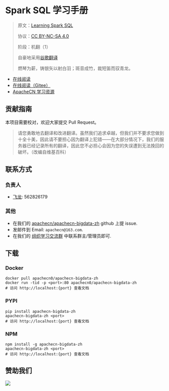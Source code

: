 # Spark SQL 学习手册

> 原文：[Learning Spark SQL](https://libgen.rs/book/index.php?md5=38E33AE602B4FA8FF02AE9F0398CDE84)
> 
> 协议：[CC BY-NC-SA 4.0](http://creativecommons.org/licenses/by-nc-sa/4.0/)
> 
> 阶段：机翻（1）
>
> 自豪地采用[谷歌翻译](https://translate.google.cn/)
> 
> 燃琴为薪，铸银矢以射白羽；斑音成竹，裁短笛而驭青龙。

* [在线阅读](https://bigdata.apachecn.org)
* [在线阅读（Gitee）](https://apachecn.gitee.io/doc-template/)
* [ApacheCN 学习资源](http://docs.apachecn.org/)

## 贡献指南

本项目需要校对，欢迎大家提交 Pull Request。

> 请您勇敢地去翻译和改进翻译。虽然我们追求卓越，但我们并不要求您做到十全十美，因此请不要担心因为翻译上犯错——在大部分情况下，我们的服务器已经记录所有的翻译，因此您不必担心会因为您的失误遭到无法挽回的破坏。（改编自维基百科）

## 联系方式

### 负责人

* [飞龙](https://github.com/wizardforcel): 562826179

### 其他

*   在我们的 [apachecn/apachecn-bigdata-zh](https://github.com/apachecn/apachecn-bigdata-zh) github 上提 issue.
*   发邮件到 Email: `apachecn@163.com`.
*   在我们的 [组织学习交流群](http://www.apachecn.org/organization/348.html) 中联系群主/管理员即可.

## 下载

### Docker

```
docker pull apachecn0/apachecn-bigdata-zh
docker run -tid -p <port>:80 apachecn0/apachecn-bigdata-zh
# 访问 http://localhost:{port} 查看文档
```

### PYPI

```
pip install apachecn-bigdata-zh
apachecn-bigdata-zh <port>
# 访问 http://localhost:{port} 查看文档
```

### NPM

```
npm install -g apachecn-bigdata-zh
apachecn-bigdata-zh <port>
# 访问 http://localhost:{port} 查看文档
```

## 赞助我们

![](http://data.apachecn.org/img/about/donate.jpg)
